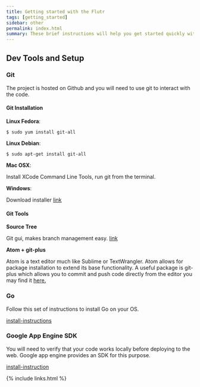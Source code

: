 ```yaml
---
title: Getting started with the Flutr
tags: [getting_started]
sidebar: other
permalink: index.html
summary: These brief instructions will help you get started quickly with Flutr. The other topics in this help provide additional information and detail about working with other aspects of Flutr.
---
```


## Dev Tools and Setup

### Git
The project is hosted on Github and you will need to use git to interact with the code.

#### Git Installation
**Linux Fedora**:

```
$ sudo yum install git-all
```

**Linux Debian**:

```
$ sudo apt-get install git-all
```

**Mac OSX**:

Install XCode Command Line Tools, run git from the terminal.

**Windows**:

Download installer  [link](http://windows.github.com.)

#### Git Tools
**Source Tree**

Git gui, makes branch management easy. [link](https://www.sourcetreeapp.com/)

**Atom + git-plus**

Atom is a text editor much like Sublime or TextWrangler. Atom allows for package installation to extend its base functionality. A useful package is git-plus which allows you to commit and push code directly from the editor you may find it [here.](https://atom.io/packages/git-plus)

### Go
Follow this set of instructions to install Go on your OS.

[install-instructions](https://golang.org/doc/install)

### Google App Engine SDK
You will need to verify that your code works locally before deploying to the web. Google app engine provides an SDK for this purpose.

[install-instruction](https://cloud.google.com/appengine/docs/go/download)


{% include links.html %}
